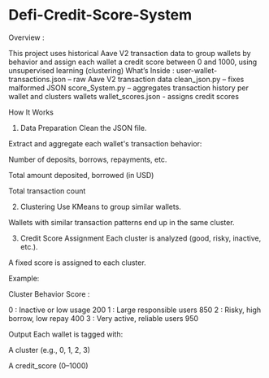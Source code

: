 # Defi-Credit-Score-System
Overview :

This project uses historical Aave V2 transaction data to group wallets by behavior and assign each wallet a credit score between 0 and 1000, using unsupervised learning (clustering)
What’s Inside :
user-wallet-transactions.json – raw Aave V2 transaction data
clean_json.py – fixes malformed JSON
score_System.py – aggregates transaction history per wallet and clusters wallets 
wallet_scores.json - assigns credit scores

 How It Works
1. Data Preparation
Clean the JSON file.

Extract and aggregate each wallet's transaction behavior:

Number of deposits, borrows, repayments, etc.

Total amount deposited, borrowed (in USD)

Total transaction count

2. Clustering
Use KMeans to group similar wallets.

Wallets with similar transaction patterns end up in the same cluster.

3. Credit Score Assignment
Each cluster is analyzed (good, risky, inactive, etc.).

A fixed score is assigned to each cluster.

Example:

Cluster	Behavior	Score :

0	: Inactive or low usage	200
1	: Large responsible users	850
2 :	Risky, high borrow, low repay	400
3 :	Very active, reliable users	950

Output
Each wallet is tagged with:

A cluster (e.g., 0, 1, 2, 3)

A credit_score (0–1000)
